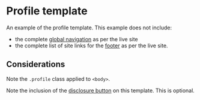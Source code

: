 # Profile template

An example of the profile template. This example does not include:

- the complete [global navigation](../components/navigation.md) as per the live site
- the complete list of site links for the [footer](../components/footer.md) as per the live site.

<example title="Profile template" src="example-pages/profile.html.twig" standalone />

## Considerations

Note the `.profile` class applied to `<body>`.

Note the inclusion of the [disclosure button](../components/disclosure-button.md) on this template. This is optional.